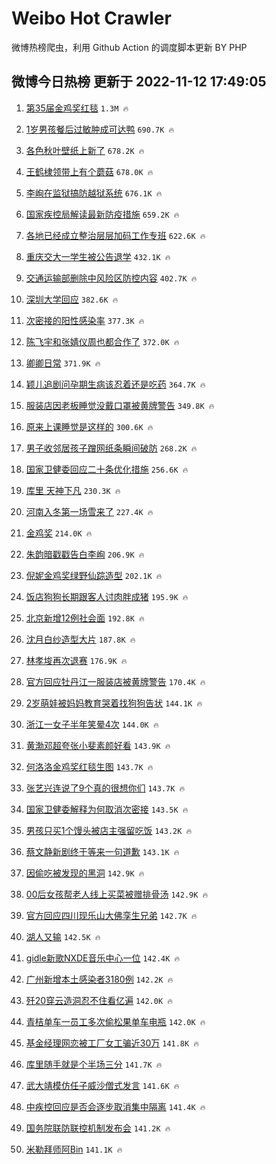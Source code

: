 # Weibo Hot Crawler 



微博热榜爬虫，利用 Github Action 的调度脚本更新 BY PHP 


## 微博今日热榜 更新于 2022-11-12 17:49:05 
1. [第35届金鸡奖红毯](https://s.weibo.com/weibo?q=%23%E7%AC%AC35%E5%B1%8A%E9%87%91%E9%B8%A1%E5%A5%96%E7%BA%A2%E6%AF%AF%23&t=31&band_rank=1&Refer=top) `1.3M 🔥` 

1. [1岁男孩餐后过敏肿成可达鸭](https://s.weibo.com/weibo?q=%231%E5%B2%81%E7%94%B7%E5%AD%A9%E9%A4%90%E5%90%8E%E8%BF%87%E6%95%8F%E8%82%BF%E6%88%90%E5%8F%AF%E8%BE%BE%E9%B8%AD%23&t=31&band_rank=2&Refer=top) `690.7K 🔥` 

1. [各色秋叶壁纸上新了](https://s.weibo.com/weibo?q=%23%E5%90%84%E8%89%B2%E7%A7%8B%E5%8F%B6%E5%A3%81%E7%BA%B8%E4%B8%8A%E6%96%B0%E4%BA%86%23&t=31&band_rank=3&Refer=top) `678.2K 🔥` 

1. [王鹤棣领带上有个蘑菇](https://s.weibo.com/weibo?q=%23%E7%8E%8B%E9%B9%A4%E6%A3%A3%E9%A2%86%E5%B8%A6%E4%B8%8A%E6%9C%89%E4%B8%AA%E8%98%91%E8%8F%87%23&t=31&band_rank=4&Refer=top) `678.0K 🔥` 

1. [李峋在监狱搞防越狱系统](https://s.weibo.com/weibo?q=%23%E6%9D%8E%E5%B3%8B%E5%9C%A8%E7%9B%91%E7%8B%B1%E6%90%9E%E9%98%B2%E8%B6%8A%E7%8B%B1%E7%B3%BB%E7%BB%9F%23&t=31&band_rank=5&Refer=top) `676.1K 🔥` 

1. [国家疾控局解读最新防疫措施](https://s.weibo.com/weibo?q=%23%E5%9B%BD%E5%AE%B6%E7%96%BE%E6%8E%A7%E5%B1%80%E8%A7%A3%E8%AF%BB%E6%9C%80%E6%96%B0%E9%98%B2%E7%96%AB%E6%8E%AA%E6%96%BD%23&t=31&band_rank=6&Refer=top) `659.2K 🔥` 

1. [各地已经成立整治层层加码工作专班](https://s.weibo.com/weibo?q=%23%E5%90%84%E5%9C%B0%E5%B7%B2%E7%BB%8F%E6%88%90%E7%AB%8B%E6%95%B4%E6%B2%BB%E5%B1%82%E5%B1%82%E5%8A%A0%E7%A0%81%E5%B7%A5%E4%BD%9C%E4%B8%93%E7%8F%AD%23&t=31&band_rank=7&Refer=top) `622.6K 🔥` 

1. [重庆交大一学生被公告退学](https://s.weibo.com/weibo?q=%23%E9%87%8D%E5%BA%86%E4%BA%A4%E5%A4%A7%E4%B8%80%E5%AD%A6%E7%94%9F%E8%A2%AB%E5%85%AC%E5%91%8A%E9%80%80%E5%AD%A6%23&t=31&band_rank=8&Refer=top) `432.1K 🔥` 

1. [交通运输部删除中风险区防控内容](https://s.weibo.com/weibo?q=%23%E4%BA%A4%E9%80%9A%E8%BF%90%E8%BE%93%E9%83%A8%E5%88%A0%E9%99%A4%E4%B8%AD%E9%A3%8E%E9%99%A9%E5%8C%BA%E9%98%B2%E6%8E%A7%E5%86%85%E5%AE%B9%23&t=31&band_rank=9&Refer=top) `402.7K 🔥` 

1. [深圳大学回应](https://s.weibo.com/weibo?q=%23%E6%B7%B1%E5%9C%B3%E5%A4%A7%E5%AD%A6%E5%9B%9E%E5%BA%94%23&t=31&band_rank=10&Refer=top) `382.6K 🔥` 

1. [次密接的阳性感染率](https://s.weibo.com/weibo?q=%23%E6%AC%A1%E5%AF%86%E6%8E%A5%E7%9A%84%E9%98%B3%E6%80%A7%E6%84%9F%E6%9F%93%E7%8E%87%23&t=31&band_rank=11&Refer=top) `377.3K 🔥` 

1. [陈飞宇和张婧仪周也都合作了](https://s.weibo.com/weibo?q=%23%E9%99%88%E9%A3%9E%E5%AE%87%E5%92%8C%E5%BC%A0%E5%A9%A7%E4%BB%AA%E5%91%A8%E4%B9%9F%E9%83%BD%E5%90%88%E4%BD%9C%E4%BA%86%23&t=31&band_rank=12&Refer=top) `372.0K 🔥` 

1. [卿卿日常](https://s.weibo.com/weibo?q=%E5%8D%BF%E5%8D%BF%E6%97%A5%E5%B8%B8&t=31&band_rank=13&Refer=top) `371.9K 🔥` 

1. [颖儿追剧问孕期生病该忍着还是吃药](https://s.weibo.com/weibo?q=%23%E9%A2%96%E5%84%BF%E8%BF%BD%E5%89%A7%E9%97%AE%E5%AD%95%E6%9C%9F%E7%94%9F%E7%97%85%E8%AF%A5%E5%BF%8D%E7%9D%80%E8%BF%98%E6%98%AF%E5%90%83%E8%8D%AF%23&t=31&band_rank=14&Refer=top) `364.7K 🔥` 

1. [服装店因老板睡觉没戴口罩被黄牌警告](https://s.weibo.com/weibo?q=%23%E6%9C%8D%E8%A3%85%E5%BA%97%E5%9B%A0%E8%80%81%E6%9D%BF%E7%9D%A1%E8%A7%89%E6%B2%A1%E6%88%B4%E5%8F%A3%E7%BD%A9%E8%A2%AB%E9%BB%84%E7%89%8C%E8%AD%A6%E5%91%8A%23&t=31&band_rank=15&Refer=top) `349.8K 🔥` 

1. [原来上课睡觉是这样的](https://s.weibo.com/weibo?q=%23%E5%8E%9F%E6%9D%A5%E4%B8%8A%E8%AF%BE%E7%9D%A1%E8%A7%89%E6%98%AF%E8%BF%99%E6%A0%B7%E7%9A%84%23&t=31&band_rank=16&Refer=top) `300.6K 🔥` 

1. [男子收邻居孩子蹭网纸条瞬间破防](https://s.weibo.com/weibo?q=%23%E7%94%B7%E5%AD%90%E6%94%B6%E9%82%BB%E5%B1%85%E5%AD%A9%E5%AD%90%E8%B9%AD%E7%BD%91%E7%BA%B8%E6%9D%A1%E7%9E%AC%E9%97%B4%E7%A0%B4%E9%98%B2%23&t=31&band_rank=17&Refer=top) `268.2K 🔥` 

1. [国家卫健委回应二十条优化措施](https://s.weibo.com/weibo?q=%23%E5%9B%BD%E5%AE%B6%E5%8D%AB%E5%81%A5%E5%A7%94%E5%9B%9E%E5%BA%94%E4%BA%8C%E5%8D%81%E6%9D%A1%E4%BC%98%E5%8C%96%E6%8E%AA%E6%96%BD%23&t=31&band_rank=18&Refer=top) `256.6K 🔥` 

1. [库里 天神下凡](https://s.weibo.com/weibo?q=%E5%BA%93%E9%87%8C%20%E5%A4%A9%E7%A5%9E%E4%B8%8B%E5%87%A1&t=31&band_rank=19&Refer=top) `230.3K 🔥` 

1. [河南入冬第一场雪来了](https://s.weibo.com/weibo?q=%23%E6%B2%B3%E5%8D%97%E5%85%A5%E5%86%AC%E7%AC%AC%E4%B8%80%E5%9C%BA%E9%9B%AA%E6%9D%A5%E4%BA%86%23&t=31&band_rank=20&Refer=top) `227.4K 🔥` 

1. [金鸡奖](https://s.weibo.com/weibo?q=%E9%87%91%E9%B8%A1%E5%A5%96&t=31&band_rank=21&Refer=top) `214.0K 🔥` 

1. [朱韵暗戳戳告白李峋](https://s.weibo.com/weibo?q=%23%E6%9C%B1%E9%9F%B5%E6%9A%97%E6%88%B3%E6%88%B3%E5%91%8A%E7%99%BD%E6%9D%8E%E5%B3%8B%23&t=31&band_rank=22&Refer=top) `206.9K 🔥` 

1. [倪妮金鸡奖绿野仙踪造型](https://s.weibo.com/weibo?q=%23%E5%80%AA%E5%A6%AE%E9%87%91%E9%B8%A1%E5%A5%96%E7%BB%BF%E9%87%8E%E4%BB%99%E8%B8%AA%E9%80%A0%E5%9E%8B%23&t=31&band_rank=23&Refer=top) `202.1K 🔥` 

1. [饭店狗狗长期跟客人讨肉胖成猪](https://s.weibo.com/weibo?q=%23%E9%A5%AD%E5%BA%97%E7%8B%97%E7%8B%97%E9%95%BF%E6%9C%9F%E8%B7%9F%E5%AE%A2%E4%BA%BA%E8%AE%A8%E8%82%89%E8%83%96%E6%88%90%E7%8C%AA%23&t=31&band_rank=24&Refer=top) `195.9K 🔥` 

1. [北京新增12例社会面](https://s.weibo.com/weibo?q=%23%E5%8C%97%E4%BA%AC%E6%96%B0%E5%A2%9E12%E4%BE%8B%E7%A4%BE%E4%BC%9A%E9%9D%A2%23&t=31&band_rank=25&Refer=top) `192.8K 🔥` 

1. [沈月白纱造型大片](https://s.weibo.com/weibo?q=%23%E6%B2%88%E6%9C%88%E7%99%BD%E7%BA%B1%E9%80%A0%E5%9E%8B%E5%A4%A7%E7%89%87%23&t=31&band_rank=26&Refer=top) `187.8K 🔥` 

1. [林孝埈再次退赛](https://s.weibo.com/weibo?q=%23%E6%9E%97%E5%AD%9D%E5%9F%88%E5%86%8D%E6%AC%A1%E9%80%80%E8%B5%9B%23&t=31&band_rank=27&Refer=top) `176.9K 🔥` 

1. [官方回应牡丹江一服装店被黄牌警告](https://s.weibo.com/weibo?q=%23%E5%AE%98%E6%96%B9%E5%9B%9E%E5%BA%94%E7%89%A1%E4%B8%B9%E6%B1%9F%E4%B8%80%E6%9C%8D%E8%A3%85%E5%BA%97%E8%A2%AB%E9%BB%84%E7%89%8C%E8%AD%A6%E5%91%8A%23&t=31&band_rank=28&Refer=top) `170.4K 🔥` 

1. [2岁萌娃被妈妈教育哭着找狗狗告状](https://s.weibo.com/weibo?q=%232%E5%B2%81%E8%90%8C%E5%A8%83%E8%A2%AB%E5%A6%88%E5%A6%88%E6%95%99%E8%82%B2%E5%93%AD%E7%9D%80%E6%89%BE%E7%8B%97%E7%8B%97%E5%91%8A%E7%8A%B6%23&t=31&band_rank=29&Refer=top) `144.1K 🔥` 

1. [浙江一女子半年笑晕4次](https://s.weibo.com/weibo?q=%23%E6%B5%99%E6%B1%9F%E4%B8%80%E5%A5%B3%E5%AD%90%E5%8D%8A%E5%B9%B4%E7%AC%91%E6%99%954%E6%AC%A1%23&t=31&band_rank=30&Refer=top) `144.0K 🔥` 

1. [黄渤邓超夸张小斐素颜好看](https://s.weibo.com/weibo?q=%23%E9%BB%84%E6%B8%A4%E9%82%93%E8%B6%85%E5%A4%B8%E5%BC%A0%E5%B0%8F%E6%96%90%E7%B4%A0%E9%A2%9C%E5%A5%BD%E7%9C%8B%23&t=31&band_rank=31&Refer=top) `143.9K 🔥` 

1. [何洛洛金鸡奖红毯生图](https://s.weibo.com/weibo?q=%23%E4%BD%95%E6%B4%9B%E6%B4%9B%E9%87%91%E9%B8%A1%E5%A5%96%E7%BA%A2%E6%AF%AF%E7%94%9F%E5%9B%BE%23&t=31&band_rank=32&Refer=top) `143.7K 🔥` 

1. [张艺兴连说了9个真的很想你们](https://s.weibo.com/weibo?q=%23%E5%BC%A0%E8%89%BA%E5%85%B4%E8%BF%9E%E8%AF%B4%E4%BA%869%E4%B8%AA%E7%9C%9F%E7%9A%84%E5%BE%88%E6%83%B3%E4%BD%A0%E4%BB%AC%23&t=31&band_rank=33&Refer=top) `143.7K 🔥` 

1. [国家卫健委解释为何取消次密接](https://s.weibo.com/weibo?q=%23%E5%9B%BD%E5%AE%B6%E5%8D%AB%E5%81%A5%E5%A7%94%E8%A7%A3%E9%87%8A%E4%B8%BA%E4%BD%95%E5%8F%96%E6%B6%88%E6%AC%A1%E5%AF%86%E6%8E%A5%23&t=31&band_rank=34&Refer=top) `143.5K 🔥` 

1. [男孩只买1个馒头被店主强留吃饭](https://s.weibo.com/weibo?q=%23%E7%94%B7%E5%AD%A9%E5%8F%AA%E4%B9%B01%E4%B8%AA%E9%A6%92%E5%A4%B4%E8%A2%AB%E5%BA%97%E4%B8%BB%E5%BC%BA%E7%95%99%E5%90%83%E9%A5%AD%23&t=31&band_rank=35&Refer=top) `143.2K 🔥` 

1. [蔡文静新剧终于等来一句道歉](https://s.weibo.com/weibo?q=%23%E8%94%A1%E6%96%87%E9%9D%99%E6%96%B0%E5%89%A7%E7%BB%88%E4%BA%8E%E7%AD%89%E6%9D%A5%E4%B8%80%E5%8F%A5%E9%81%93%E6%AD%89%23&t=31&band_rank=36&Refer=top) `143.1K 🔥` 

1. [因偷吃被发现的黑洞](https://s.weibo.com/weibo?q=%23%E5%9B%A0%E5%81%B7%E5%90%83%E8%A2%AB%E5%8F%91%E7%8E%B0%E7%9A%84%E9%BB%91%E6%B4%9E%23&t=31&band_rank=37&Refer=top) `142.9K 🔥` 

1. [00后女孩帮老人线上买菜被赠排骨汤](https://s.weibo.com/weibo?q=%2300%E5%90%8E%E5%A5%B3%E5%AD%A9%E5%B8%AE%E8%80%81%E4%BA%BA%E7%BA%BF%E4%B8%8A%E4%B9%B0%E8%8F%9C%E8%A2%AB%E8%B5%A0%E6%8E%92%E9%AA%A8%E6%B1%A4%23&t=31&band_rank=38&Refer=top) `142.9K 🔥` 

1. [官方回应四川现乐山大佛孪生兄弟](https://s.weibo.com/weibo?q=%23%E5%AE%98%E6%96%B9%E5%9B%9E%E5%BA%94%E5%9B%9B%E5%B7%9D%E7%8E%B0%E4%B9%90%E5%B1%B1%E5%A4%A7%E4%BD%9B%E5%AD%AA%E7%94%9F%E5%85%84%E5%BC%9F%23&t=31&band_rank=39&Refer=top) `142.7K 🔥` 

1. [湖人又输](https://s.weibo.com/weibo?q=%E6%B9%96%E4%BA%BA%E5%8F%88%E8%BE%93&t=31&band_rank=40&Refer=top) `142.5K 🔥` 

1. [gidle新歌NXDE音乐中心一位](https://s.weibo.com/weibo?q=%23gidle%E6%96%B0%E6%AD%8CNXDE%E9%9F%B3%E4%B9%90%E4%B8%AD%E5%BF%83%E4%B8%80%E4%BD%8D%23&t=31&band_rank=41&Refer=top) `142.4K 🔥` 

1. [广州新增本土感染者3180例](https://s.weibo.com/weibo?q=%23%E5%B9%BF%E5%B7%9E%E6%96%B0%E5%A2%9E%E6%9C%AC%E5%9C%9F%E6%84%9F%E6%9F%93%E8%80%853180%E4%BE%8B%23&t=31&band_rank=42&Refer=top) `142.2K 🔥` 

1. [歼20穿云造洞忍不住看亿遍](https://s.weibo.com/weibo?q=%23%E6%AD%BC20%E7%A9%BF%E4%BA%91%E9%80%A0%E6%B4%9E%E5%BF%8D%E4%B8%8D%E4%BD%8F%E7%9C%8B%E4%BA%BF%E9%81%8D%23&t=31&band_rank=43&Refer=top) `142.0K 🔥` 

1. [青桔单车一员工多次偷松果单车电瓶](https://s.weibo.com/weibo?q=%23%E9%9D%92%E6%A1%94%E5%8D%95%E8%BD%A6%E4%B8%80%E5%91%98%E5%B7%A5%E5%A4%9A%E6%AC%A1%E5%81%B7%E6%9D%BE%E6%9E%9C%E5%8D%95%E8%BD%A6%E7%94%B5%E7%93%B6%23&t=31&band_rank=44&Refer=top) `142.0K 🔥` 

1. [基金经理网恋被工厂女工骗近30万](https://s.weibo.com/weibo?q=%23%E5%9F%BA%E9%87%91%E7%BB%8F%E7%90%86%E7%BD%91%E6%81%8B%E8%A2%AB%E5%B7%A5%E5%8E%82%E5%A5%B3%E5%B7%A5%E9%AA%97%E8%BF%9130%E4%B8%87%23&t=31&band_rank=45&Refer=top) `141.8K 🔥` 

1. [库里随手就是个半场三分](https://s.weibo.com/weibo?q=%23%E5%BA%93%E9%87%8C%E9%9A%8F%E6%89%8B%E5%B0%B1%E6%98%AF%E4%B8%AA%E5%8D%8A%E5%9C%BA%E4%B8%89%E5%88%86%23&t=31&band_rank=46&Refer=top) `141.7K 🔥` 

1. [武大靖模仿任子威沙僧式发言](https://s.weibo.com/weibo?q=%23%E6%AD%A6%E5%A4%A7%E9%9D%96%E6%A8%A1%E4%BB%BF%E4%BB%BB%E5%AD%90%E5%A8%81%E6%B2%99%E5%83%A7%E5%BC%8F%E5%8F%91%E8%A8%80%23&t=31&band_rank=47&Refer=top) `141.6K 🔥` 

1. [中疾控回应是否会逐步取消集中隔离](https://s.weibo.com/weibo?q=%23%E4%B8%AD%E7%96%BE%E6%8E%A7%E5%9B%9E%E5%BA%94%E6%98%AF%E5%90%A6%E4%BC%9A%E9%80%90%E6%AD%A5%E5%8F%96%E6%B6%88%E9%9B%86%E4%B8%AD%E9%9A%94%E7%A6%BB%23&t=31&band_rank=48&Refer=top) `141.4K 🔥` 

1. [国务院联防联控机制发布会](https://s.weibo.com/weibo?q=%23%E5%9B%BD%E5%8A%A1%E9%99%A2%E8%81%94%E9%98%B2%E8%81%94%E6%8E%A7%E6%9C%BA%E5%88%B6%E5%8F%91%E5%B8%83%E4%BC%9A%23&t=31&band_rank=49&Refer=top) `141.2K 🔥` 

1. [米勒拜师阿Bin](https://s.weibo.com/weibo?q=%23%E7%B1%B3%E5%8B%92%E6%8B%9C%E5%B8%88%E9%98%BFBin%23&t=31&band_rank=50&Refer=top) `141.1K 🔥` 

